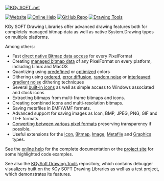 [![KGy SOFT .net](https://user-images.githubusercontent.com/27336165/124292367-c93f3d00-db55-11eb-8003-6d943ee7d7fa.png)](https://kgysoft.net/drawing)

[![Website](https://img.shields.io/website/https/kgysoft.net/drawing.svg)](https://kgysoft.net/drawing) [![Online Help](https://img.shields.io/website/https/docs.kgysoft.net/drawing.svg?label=online%20help&up_message=available)](https://docs.kgysoft.net/drawing) [![GitHub Repo](https://img.shields.io/github/repo-size/koszeggy/KGySoft.Drawing.svg?label=github)](https://github.com/koszeggy/KGySoft.Drawing) [![Drawing Tools](https://img.shields.io/github/repo-size/koszeggy/KGySoft.Drawing.Tools.svg?label=Drawing%20Tools)](https://github.com/koszeggy/KGySoft.Drawing.Tools)

KGy SOFT Drawing Libraries offer advanced drawing features both for completely managed bitmap data as well as native System.Drawing types on multiple platforms.

Among others:
- Fast [direct native Bitmap data access](https://docs.kgysoft.net/drawing/?topic=html/M_KGySoft_Drawing_BitmapExtensions_GetReadWriteBitmapData.htm) for every PixelFormat
- Creating [managed bitmap data](http://docs.kgysoft.net/drawing/?topic=html/T_KGySoft_Drawing_Imaging_BitmapDataFactory.htm) of any PixelFormat on every platform, including Linux and MacOS
- Quantizing using [predefined](https://docs.kgysoft.net/drawing/?topic=html/T_KGySoft_Drawing_Imaging_PredefinedColorsQuantizer.htm) or [optimized](https://docs.kgysoft.net/drawing/?topic=html/T_KGySoft_Drawing_Imaging_OptimizedPaletteQuantizer.htm) colors
- Dithering using [ordered](https://docs.kgysoft.net/drawing/?topic=html/T_KGySoft_Drawing_Imaging_OrderedDitherer.htm), [error diffusion](https://docs.kgysoft.net/drawing/?topic=html/T_KGySoft_Drawing_Imaging_ErrorDiffusionDitherer.htm), [random noise](https://docs.kgysoft.net/drawing/?topic=html/T_KGySoft_Drawing_Imaging_RandomNoiseDitherer.htm) or [interleaved gradient noise](https://docs.kgysoft.net/drawing/?topic=html/T_KGySoft_Drawing_Imaging_InterleavedGradientNoiseDitherer.htm) dithering techniques
- Several [built-in icons](https://docs.kgysoft.net/drawing/?topic=html/T_KGySoft_Drawing_Icons.htm) as well as simple access to Windows associated and stock icons.
- Extracting bitmaps from multi-frame bitmaps and icons.
- Creating combined icons and multi-resolution bitmaps.
- Saving metafiles in EMF/WMF formats.
- Advanced support for saving images as Icon, BMP, JPEG, PNG, GIF and TIFF formats.
- [Converting between various pixel formats](https://docs.kgysoft.net/drawing/?topic=html/M_KGySoft_Drawing_ImageExtensions_ConvertPixelFormat.htm) preserving transparency if possible.
- Useful extensions for the [Icon](https://docs.kgysoft.net/drawing/?topic=html/T_KGySoft_Drawing_IconExtensions.htm), [Bitmap](https://docs.kgysoft.net/drawing/?topic=html/T_KGySoft_Drawing_BitmapExtensions.htm), [Image](https://docs.kgysoft.net/drawing/?topic=html/T_KGySoft_Drawing_ImageExtensions.htm), [Metafile](https://docs.kgysoft.net/drawing/?topic=html/T_KGySoft_Drawing_MetafileExtensions.htm) and [Graphics](https://docs.kgysoft.net/drawing/?topic=html/T_KGySoft_Drawing_GraphicsExtensions.htm) types.

See the [online help](https://docs.kgysoft.net/drawing) for the complete documentation or the [project site](https://kgysoft.net/drawing) for some highlighted code examples.

See also the [KGySoft.Drawing.Tools](https://github.com/koszeggy/KGySoft.Drawing.Tools) repository, which contains debugger visualizers built on the KGy SOFT Drawing Libraries as well as a test project, which demonstrates its features.
